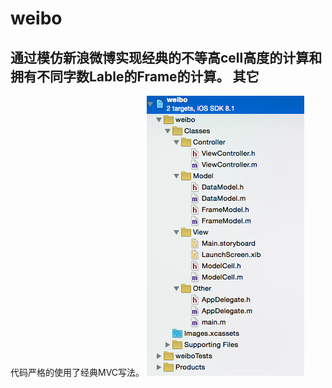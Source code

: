 weibo
=
通过模仿新浪微博实现经典的不等高cell高度的计算和拥有不同字数Lable的Frame的计算。
其它
-
代码严格的使用了经典MVC写法。
![image](https://raw.githubusercontent.com/KathenZK/weibo/master/screenshots/屏幕快照%202015-03-08%20下午9.10.28.png)
